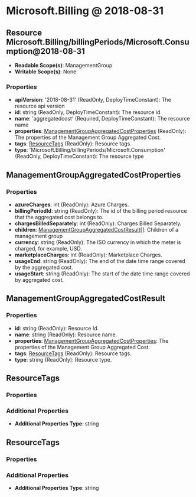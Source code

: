 # Microsoft.Billing @ 2018-08-31

## Resource Microsoft.Billing/billingPeriods/Microsoft.Consumption@2018-08-31
* **Readable Scope(s)**: ManagementGroup
* **Writable Scope(s)**: None
### Properties
* **apiVersion**: '2018-08-31' (ReadOnly, DeployTimeConstant): The resource api version
* **id**: string (ReadOnly, DeployTimeConstant): The resource id
* **name**: 'aggregatedcost' (Required, DeployTimeConstant): The resource name
* **properties**: [ManagementGroupAggregatedCostProperties](#managementgroupaggregatedcostproperties) (ReadOnly): The properties of the Management Group Aggregated Cost.
* **tags**: [ResourceTags](#resourcetags) (ReadOnly): Resource tags.
* **type**: 'Microsoft.Billing/billingPeriods/Microsoft.Consumption' (ReadOnly, DeployTimeConstant): The resource type

## ManagementGroupAggregatedCostProperties
### Properties
* **azureCharges**: int (ReadOnly): Azure Charges.
* **billingPeriodId**: string (ReadOnly): The id of the billing period resource that the aggregated cost belongs to.
* **chargesBilledSeparately**: int (ReadOnly): Charges Billed Separately.
* **children**: [ManagementGroupAggregatedCostResult](#managementgroupaggregatedcostresult)[]: Children of a management group
* **currency**: string (ReadOnly): The ISO currency in which the meter is charged, for example, USD.
* **marketplaceCharges**: int (ReadOnly): Marketplace Charges.
* **usageEnd**: string (ReadOnly): The end of the date time range covered by the aggregated cost.
* **usageStart**: string (ReadOnly): The start of the date time range covered by aggregated cost.

## ManagementGroupAggregatedCostResult
### Properties
* **id**: string (ReadOnly): Resource Id.
* **name**: string (ReadOnly): Resource name.
* **properties**: [ManagementGroupAggregatedCostProperties](#managementgroupaggregatedcostproperties): The properties of the Management Group Aggregated Cost.
* **tags**: [ResourceTags](#resourcetags) (ReadOnly): Resource tags.
* **type**: string (ReadOnly): Resource type.

## ResourceTags
### Properties
### Additional Properties
* **Additional Properties Type**: string

## ResourceTags
### Properties
### Additional Properties
* **Additional Properties Type**: string

